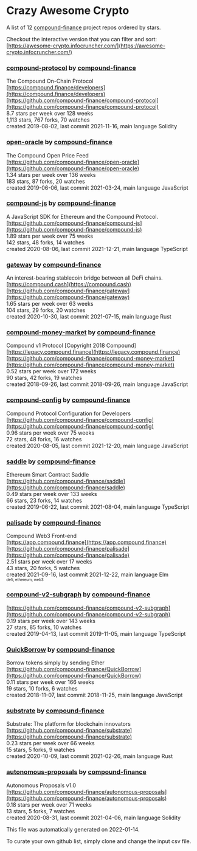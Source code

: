 # Crazy Awesome Crypto
A list of 12 [compound-finance](https://github.com/compound-finance) project repos ordered by stars.  

Checkout the interactive version that you can filter and sort: 
[https://awesome-crypto.infocruncher.com/](https://awesome-crypto.infocruncher.com/)  


### [compound-protocol](https://github.com/compound-finance/compound-protocol) by [compound-finance](https://github.com/compound-finance)  
The Compound On-Chain Protocol  
[https://compound.finance/developers](https://compound.finance/developers)  
[https://github.com/compound-finance/compound-protocol](https://github.com/compound-finance/compound-protocol)  
8.7 stars per week over 128 weeks  
1,113 stars, 767 forks, 70 watches  
created 2019-08-02, last commit 2021-11-16, main language Solidity  


### [open-oracle](https://github.com/compound-finance/open-oracle) by [compound-finance](https://github.com/compound-finance)  
The Compound Open Price Feed  
[https://github.com/compound-finance/open-oracle](https://github.com/compound-finance/open-oracle)  
1.34 stars per week over 136 weeks  
183 stars, 87 forks, 20 watches  
created 2019-06-06, last commit 2021-03-24, main language JavaScript  


### [compound-js](https://github.com/compound-finance/compound-js) by [compound-finance](https://github.com/compound-finance)  
A JavaScript SDK for Ethereum and the Compound Protocol.  
[https://github.com/compound-finance/compound-js](https://github.com/compound-finance/compound-js)  
1.89 stars per week over 75 weeks  
142 stars, 48 forks, 14 watches  
created 2020-08-06, last commit 2021-12-21, main language TypeScript  


### [gateway](https://github.com/compound-finance/gateway) by [compound-finance](https://github.com/compound-finance)  
An interest-bearing stablecoin bridge between all DeFi chains.  
[https://compound.cash](https://compound.cash)  
[https://github.com/compound-finance/gateway](https://github.com/compound-finance/gateway)  
1.65 stars per week over 63 weeks  
104 stars, 29 forks, 20 watches  
created 2020-10-30, last commit 2021-07-15, main language Rust  


### [compound-money-market](https://github.com/compound-finance/compound-money-market) by [compound-finance](https://github.com/compound-finance)  
Compound v1 Protocol [Copyright 2018 Compound]  
[https://legacy.compound.finance](https://legacy.compound.finance)  
[https://github.com/compound-finance/compound-money-market](https://github.com/compound-finance/compound-money-market)  
0.52 stars per week over 172 weeks  
90 stars, 42 forks, 19 watches  
created 2018-09-26, last commit 2018-09-26, main language JavaScript  


### [compound-config](https://github.com/compound-finance/compound-config) by [compound-finance](https://github.com/compound-finance)  
Compound Protocol Configuration for Developers  
[https://github.com/compound-finance/compound-config](https://github.com/compound-finance/compound-config)  
0.96 stars per week over 75 weeks  
72 stars, 48 forks, 16 watches  
created 2020-08-05, last commit 2021-12-20, main language JavaScript  


### [saddle](https://github.com/compound-finance/saddle) by [compound-finance](https://github.com/compound-finance)  
Ethereum Smart Contract Saddle  
[https://github.com/compound-finance/saddle](https://github.com/compound-finance/saddle)  
0.49 stars per week over 133 weeks  
66 stars, 23 forks, 14 watches  
created 2019-06-22, last commit 2021-08-04, main language TypeScript  


### [palisade](https://github.com/compound-finance/palisade) by [compound-finance](https://github.com/compound-finance)  
Compound Web3 Front-end  
[https://app.compound.finance](https://app.compound.finance)  
[https://github.com/compound-finance/palisade](https://github.com/compound-finance/palisade)  
2.51 stars per week over 17 weeks  
43 stars, 20 forks, 5 watches  
created 2021-09-16, last commit 2021-12-22, main language Elm  
<sub><sup>defi, ethereum, web3</sup></sub>


### [compound-v2-subgraph](https://github.com/compound-finance/compound-v2-subgraph) by [compound-finance](https://github.com/compound-finance)  
  
[https://github.com/compound-finance/compound-v2-subgraph](https://github.com/compound-finance/compound-v2-subgraph)  
0.19 stars per week over 143 weeks  
27 stars, 85 forks, 10 watches  
created 2019-04-13, last commit 2019-11-05, main language TypeScript  


### [QuickBorrow](https://github.com/compound-finance/QuickBorrow) by [compound-finance](https://github.com/compound-finance)  
Borrow tokens simply by sending Ether  
[https://github.com/compound-finance/QuickBorrow](https://github.com/compound-finance/QuickBorrow)  
0.11 stars per week over 166 weeks  
19 stars, 10 forks, 6 watches  
created 2018-11-07, last commit 2018-11-25, main language JavaScript  


### [substrate](https://github.com/compound-finance/substrate) by [compound-finance](https://github.com/compound-finance)  
Substrate: The platform for blockchain innovators  
[https://github.com/compound-finance/substrate](https://github.com/compound-finance/substrate)  
0.23 stars per week over 66 weeks  
15 stars, 5 forks, 9 watches  
created 2020-10-09, last commit 2021-02-26, main language Rust  


### [autonomous-proposals](https://github.com/compound-finance/autonomous-proposals) by [compound-finance](https://github.com/compound-finance)  
Autonomous Proposals v1.0  
[https://github.com/compound-finance/autonomous-proposals](https://github.com/compound-finance/autonomous-proposals)  
0.18 stars per week over 71 weeks  
13 stars, 5 forks, 7 watches  
created 2020-08-31, last commit 2021-04-06, main language Solidity  


This file was automatically generated on 2022-01-14.  

To curate your own github list, simply clone and change the input csv file.  